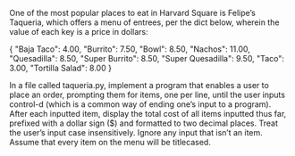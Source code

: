 One of the most popular places to eat in Harvard Square is Felipe’s Taqueria, which offers a menu of entrees, per the dict below, wherein the value of each key is a price in dollars:

{
"Baja Taco": 4.00,
"Burrito": 7.50,
"Bowl": 8.50,
"Nachos": 11.00,
"Quesadilla": 8.50,
"Super Burrito": 8.50,
"Super Quesadilla": 9.50,
"Taco": 3.00,
"Tortilla Salad": 8.00
}

In a file called taqueria.py, implement a program that enables a user to place an order, prompting them for items, one per line, until the user inputs control-d (which is a common way of ending one’s input to a program). After each inputted item, display the total cost of all items inputted thus far, prefixed with a dollar sign ($) and formatted to two decimal places. Treat the user’s input case insensitively. Ignore any input that isn’t an item. Assume that every item on the menu will be titlecased.
